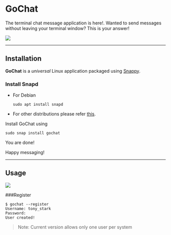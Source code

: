 GoChat
===================


The terminal chat message application is here!.
Wanted to send messages without leaving your terminal window? This is your answer!

![](https://github.com/abhijith0505/GoChat/blob/master/screenshots/gochat.png)

----------


Installation
-------------

**GoChat** is a *universal* Linux application packaged using [Snappy](https://en.wikipedia.org/wiki/Snappy_%28package_manager%29).

### Install Snapd
- For Debian
	```
	sudo apt install snapd
	```
	 
 - For other distributions please refer [this](http://snapcraft.io/docs/core/install).

Install GoChat using
```
sudo snap install gochat
```

You are done!

Happy messaging!


----------


Usage
-------------------

![](https://github.com/abhijith0505/GoChat/blob/master/screenshots/gochathelp.png)

###Register
```
$ gochat --register
Username: tony_stark
Password:
User created!
```

> Note: Current version allows only one user per system



